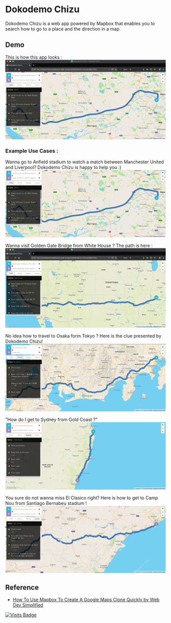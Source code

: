 # Dokodemo Chizu

Dokodemo Chizu is a web app powered by Mapbox that enables you to search how to go to a place and the direction in a map.

## Demo

This is how this app looks : <br />
<img src="https://raw.githubusercontent.com/kevinadhiguna/dokodemo-chizu/master/demo/0.full.png" />

### Example Use Cases :

Wanna go to Anfield stadium to watch a match between Manchester United and Liverpool? Dokodemo Chizu is happy to help you :) <br />
<img src="https://raw.githubusercontent.com/kevinadhiguna/dokodemo-chizu/master/demo/1.oldTrafford-anfield.png" /> <br />

Wanna visit Golden Gate Bridge from White House ? The path is here : <br />
<img src="https://raw.githubusercontent.com/kevinadhiguna/dokodemo-chizu/master/demo/2.whiteHouse-ggb.png" /> <br />

No idea how to travel to Osaka form Tokyo ? Here is the clue presented by Dokodemo Chizu! <br />
<img src="https://raw.githubusercontent.com/kevinadhiguna/dokodemo-chizu/master/demo/3.tokyo-osaka.png" /> <br />

"How do I get to Sydney from Gold Coast ?" <br />
<img src="https://raw.githubusercontent.com/kevinadhiguna/dokodemo-chizu/master/demo/4.goldCoast-sydney.png" /> <br />

You sure do not wanna miss El Clasico right? Here is how to get to Camp Nou from Santiago Bernabeu stadium ! <br />
<img src="https://raw.githubusercontent.com/kevinadhiguna/dokodemo-chizu/master/demo/5.elClasico.png" /> <br />

## Reference

- [How To Use Mapbox To Create A Google Maps Clone Quickly by Web Dev Simplified](https://youtu.be/OySigNMXOZU)

[![Visits Badge](https://badges.pufler.dev/visits/kevinadhiguna/dokodemo-chizu)](https://github.com/kevinadhiguna)
